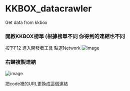 # KKBOX_datacrawler
Get data from kkbox
### 開啟KKBOX榜單 (根據榜單不同 你得到的連結也不同
按下F12 進入開發者工具
點選Network
![image](https://github.com/KidLiumingjie/KKBOX_datacrawler/assets/108582775/dad8b140-b7b2-483f-a359-ef772724fa32)
### 右鍵複製連結
![image](https://github.com/KidLiumingjie/KKBOX_datacrawler/assets/108582775/171a25e6-9686-44ef-af93-34e983478590)


把code裡的URL更換成這個連結
